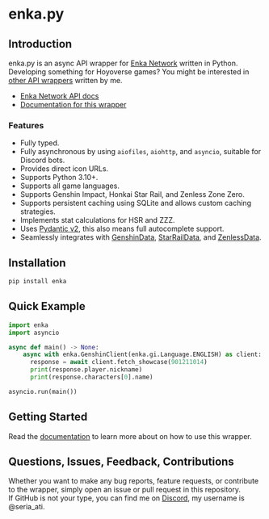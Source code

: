# enka.py

## Introduction

enka.py is an async API wrapper for [Enka Network](https://enka.network/) written in Python.  
Developing something for Hoyoverse games? You might be interested in [other API wrappers](https://github.com/seriaati#api-wrappers) written by me.

- [Enka Network API docs](http://api.enka.network/)
- [Documentation for this wrapper](https://gh.seria.moe/enka-py)

### Features

- Fully typed.
- Fully asynchronous by using `aiofiles`, `aiohttp`, and `asyncio`, suitable for Discord bots.
- Provides direct icon URLs.
- Supports Python 3.10+.
- Supports all game languages.
- Supports Genshin Impact, Honkai Star Rail, and Zenless Zone Zero.
- Supports persistent caching using SQLite and allows custom caching strategies.
- Implements stat calculations for HSR and ZZZ.
- Uses [Pydantic v2](https://github.com/pydantic/pydantic), this also means full autocomplete support.
- Seamlessly integrates with [GenshinData](https://gitlab.com/Dimbreath/AnimeGameData), [StarRailData](https://github.com/Dimbreath/StarRailData), and [ZenlessData](https://git.mero.moe/dimbreath/ZenlessData).

## Installation

```bash
pip install enka
```

## Quick Example

```py
import enka
import asyncio

async def main() -> None:
    async with enka.GenshinClient(enka.gi.Language.ENGLISH) as client:
      response = await client.fetch_showcase(901211014)
      print(response.player.nickname)
      print(response.characters[0].name)

asyncio.run(main())
```

## Getting Started

Read the [documentation](https://gh.seria.moe/enka-py) to learn more about on how to use this wrapper.

## Questions, Issues, Feedback, Contributions

Whether you want to make any bug reports, feature requests, or contribute to the wrapper, simply open an issue or pull request in this repository.  
If GitHub is not your type, you can find me on [Discord](https://discord.com/invite/b22kMKuwbS), my username is @seria_ati.

